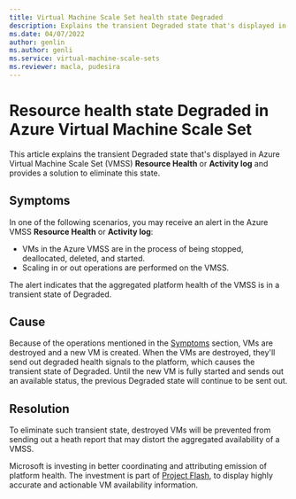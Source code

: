 ```yaml
---
title: Virtual Machine Scale Set health state Degraded
description: Explains the transient Degraded state that's displayed in Azure Virtual Machine Scale Set Resource Health or Activity Log.
ms.date: 04/07/2022
author: genlin
ms.author: genli
ms.service: virtual-machine-scale-sets
ms.reviewer: macla, pudesira
---
```

# Resource health state Degraded in Azure Virtual Machine Scale Set

This article explains the transient Degraded state that's displayed in Azure Virtual Machine Scale Set (VMSS) **Resource Health** or **Activity log** and provides a solution to eliminate this state.

## Symptoms

In one of the following scenarios, you may receive an alert in the Azure VMSS **Resource Health** or **Activity log**:

- VMs in the  Azure VMSS are in the process of being stopped, deallocated, deleted, and started.
- Scaling in or out operations are performed on the VMSS.

The alert indicates that the aggregated platform health of the VMSS is in a transient state of Degraded.

## Cause

Because of the operations mentioned in the [Symptoms](#symptoms) section, VMs are destroyed and a new VM is created. When the VMs are destroyed, they'll send out degraded health signals to the platform, which causes the transient state of Degraded. Until the new VM is fully started and sends out an available status, the previous Degraded state will continue to be sent out.

## Resolution

To eliminate such transient state, destroyed VMs will be prevented from sending out a heath report that may distort the aggregated availability of a VMSS.

Microsoft is investing in better coordinating and attributing emission of platform health. The investment is part of [Project Flash](https://azure.microsoft.com/blog/advancing-azure-virtual-machine-availability-monitoring-with-project-flash/), to display highly accurate and actionable VM availability information.
